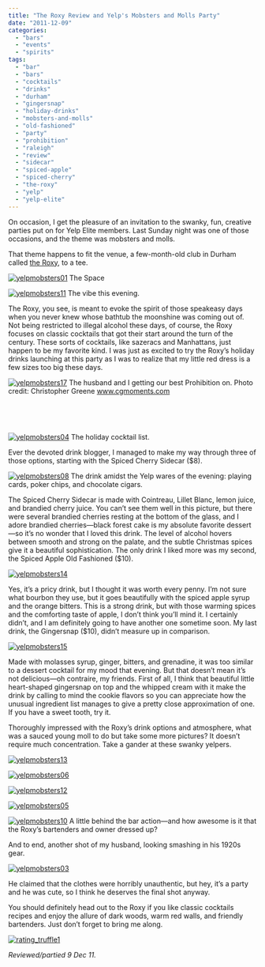 ```yaml
---
title: "The Roxy Review and Yelp's Mobsters and Molls Party"
date: "2011-12-09"
categories:
  - "bars"
  - "events"
  - "spirits"
tags:
  - "bar"
  - "bars"
  - "cocktails"
  - "drinks"
  - "durham"
  - "gingersnap"
  - "holiday-drinks"
  - "mobsters-and-molls"
  - "old-fashioned"
  - "party"
  - "prohibition"
  - "raleigh"
  - "review"
  - "sidecar"
  - "spiced-apple"
  - "spiced-cherry"
  - "the-roxy"
  - "yelp"
  - "yelp-elite"
---
```


On occasion, I get the pleasure of an invitation to the swanky, fun, creative parties put on for Yelp Elite members. Last Sunday night was one of those occasions, and the theme was mobsters and molls.

That theme happens to fit the venue, a few-month-old club in Durham called [the Roxy](http://theroxydurham.com/Private_Club_Downtown_Durham_NC_American_Drinking_Culture/ "The Roy's Website"), to a tee.




<div class="caption">

[![](http://s3.amazonaws.com/thegourmez-wpmedia/2011/12/yelpmobsters01.jpg "yelpmobsters01")](http://s3.amazonaws.com/thegourmez-wpmedia/2011/12/yelpmobsters01.jpg) The Space</div>





<div class="caption">

[![](http://s3.amazonaws.com/thegourmez-wpmedia/2011/12/yelpmobsters11.jpg "yelpmobsters11")](http://s3.amazonaws.com/thegourmez-wpmedia/2011/12/yelpmobsters11.jpg) The vibe this evening.</div>


The Roxy, you see, is meant to evoke the spirit of those speakeasy days when you never knew whose bathtub the moonshine was coming out of. Not being restricted to illegal alcohol these days, of course, the Roxy focuses on classic cocktails that got their start around the turn of the century. These sorts of cocktails, like sazeracs and Manhattans, just happen to be my favorite kind. I was just as excited to try the Roxy’s holiday drinks launching at this party as I was to realize that my little red dress is a few sizes too big these days.




<div class="caption">

[![](http://s3.amazonaws.com/thegourmez-wpmedia/2011/12/yelpmobsters17.jpg "yelpmobsters17")](http://s3.amazonaws.com/thegourmez-wpmedia/2011/12/yelpmobsters17.jpg) The husband and I getting our best Prohibition on. Photo credit: Christopher Greene www.cgmoments.com</div>


 

 




<div class="caption">

[![](http://s3.amazonaws.com/thegourmez-wpmedia/2011/12/yelpmobsters04.jpg "yelpmobsters04")](http://s3.amazonaws.com/thegourmez-wpmedia/2011/12/yelpmobsters04.jpg) The holiday cocktail list.</div>


Ever the devoted drink blogger, I managed to make my way through three of those options, starting with the Spiced Cherry Sidecar ($8).




<div class="caption">

[![](http://s3.amazonaws.com/thegourmez-wpmedia/2011/12/yelpmobsters08.jpg "yelpmobsters08")](http://s3.amazonaws.com/thegourmez-wpmedia/2011/12/yelpmobsters08.jpg) The drink amidst the Yelp wares of the evening: playing cards, poker chips, and chocolate cigars.</div>


The Spiced Cherry Sidecar is made with Cointreau, Lillet Blanc, lemon juice, and brandied cherry juice. You can’t see them well in this picture, but there were several brandied cherries resting at the bottom of the glass, and I adore brandied cherries—black forest cake is my absolute favorite dessert—so it’s no wonder that I loved this drink. The level of alcohol hovers between smooth and strong on the palate, and the subtle Christmas spices give it a beautiful sophistication. The only drink I liked more was my second, the Spiced Apple Old Fashioned ($10).

[![](http://s3.amazonaws.com/thegourmez-wpmedia/2011/12/yelpmobsters14.jpg "yelpmobsters14")](http://s3.amazonaws.com/thegourmez-wpmedia/2011/12/yelpmobsters14.jpg)

Yes, it’s a pricy drink, but I thought it was worth every penny. I’m not sure what bourbon they use, but it goes beautifully with the spiced apple syrup and the orange bitters. This is a strong drink, but with those warming spices and the comforting taste of apple, I don’t think you’ll mind it. I certainly didn’t, and I am definitely going to have another one sometime soon. My last drink, the Gingersnap ($10), didn’t measure up in comparison.

[![](http://s3.amazonaws.com/thegourmez-wpmedia/2011/12/yelpmobsters15.jpg "yelpmobsters15")](http://s3.amazonaws.com/thegourmez-wpmedia/2011/12/yelpmobsters15.jpg)

Made with molasses syrup, ginger, bitters, and grenadine, it was too similar to a dessert cocktail for my mood that evening. But that doesn’t mean it’s not delicious—oh contraire, my friends. First of all, I think that beautiful little heart-shaped gingersnap on top and the whipped cream with it make the drink by calling to mind the cookie flavors so you can appreciate how the unusual ingredient list manages to give a pretty close approximation of one. If you have a sweet tooth, try it.

Thoroughly impressed with the Roxy’s drink options and atmosphere, what was a sauced young moll to do but take some more pictures? It doesn’t require much concentration. Take a gander at these swanky yelpers.

[![](http://s3.amazonaws.com/thegourmez-wpmedia/2011/12/yelpmobsters13.jpg "yelpmobsters13")](http://s3.amazonaws.com/thegourmez-wpmedia/2011/12/yelpmobsters13.jpg)

[![](http://s3.amazonaws.com/thegourmez-wpmedia/2011/12/yelpmobsters06.jpg "yelpmobsters06")](http://s3.amazonaws.com/thegourmez-wpmedia/2011/12/yelpmobsters06.jpg)

[![](http://s3.amazonaws.com/thegourmez-wpmedia/2011/12/yelpmobsters12.jpg "yelpmobsters12")](http://s3.amazonaws.com/thegourmez-wpmedia/2011/12/yelpmobsters12.jpg)

[![](http://s3.amazonaws.com/thegourmez-wpmedia/2011/12/yelpmobsters05.jpg "yelpmobsters05")](http://s3.amazonaws.com/thegourmez-wpmedia/2011/12/yelpmobsters05.jpg)




<div class="caption">

[![](http://s3.amazonaws.com/thegourmez-wpmedia/2011/12/yelpmobsters10.jpg "yelpmobsters10")](http://s3.amazonaws.com/thegourmez-wpmedia/2011/12/yelpmobsters10.jpg) A little behind the bar action—and how awesome is it that the Roxy’s bartenders and owner dressed up?</div>


And to end, another shot of my husband, looking smashing in his 1920s gear.

[![](http://s3.amazonaws.com/thegourmez-wpmedia/2011/12/yelpmobsters03.jpg "yelpmobsters03")](http://s3.amazonaws.com/thegourmez-wpmedia/2011/12/yelpmobsters03.jpg)

He claimed that the clothes were horribly unauthentic, but hey, it’s a party and he was cute, so I think he deserves the final shot anyway.

You should definitely head out to the Roxy if you like classic cocktails recipes and enjoy the allure of dark woods, warm red walls, and friendly bartenders. Just don’t forget to bring me along.

[![](http://s3.amazonaws.com/thegourmez-wpmedia/2009/02/rating_truffle1.gif "rating_truffle1")](http://s3.amazonaws.com/thegourmez-wpmedia/2009/02/rating_truffle1.gif)

_Reviewed/partied 9 Dec 11._
